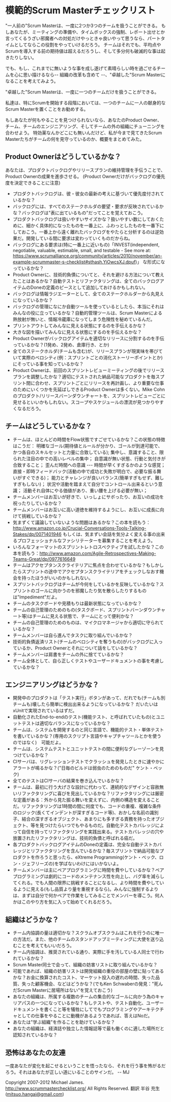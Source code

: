 # 模範的Scrum Masterチェックリスト

"一人前の"Scrum Masterは、一度に2つか3つのチームを扱うことができる。
もしあなたが、ミーティングの準備や、タイムボックスの強制、レポート出せとか言ってくるうざい邪魔者への対処だけやっときゃ良いやって思うなら、パートタイムとしてならこの役割をやっていけるだろう。
チームはそれでも、平均点やScrumを導入する前の期待値は超えるだろうし、そして多分何も破滅的な事は起きたりしない。

でも、もし、これまでに無いような事を成し遂げて素晴らしい時を過ごせるチームを心に思い描けるなら-- 組織の改革も含めて  --、"卓越した"Scrum Masterになることを考えてみよう。

"卓越した"Scrum Masterは、一度に一つのチームだけを扱うことができる。

私達は、特にScrumを開始する段階においては、一つのチームに一人の献身的なScrum Masterを置くことをお勧めする。

もしあなたが何もやることを見つけられないなら、あなたのProduct Owner、チーム、チームのエンジニアリング、そしてチームの外の組織にチューニングを合わせよう。
特効薬なんかどこにも無いんだけど、私が今まで見てきたScrum Masterたちがチームの何を見守っているのか、概要をまとめてみた。

## Product Ownerはどうしているかな？

あなたは、プロダクトバックログやリリースプランの維持管理を手伝うことで、Product Ownerの成果を進歩させる。
(Product Ownerだけがバックログの優先度を決定できることに注意)

* プロダクトバックログは、彼・彼女の最新の考えに基づいて優先度付されているかな？
* バックログには、すべてのステークホルダの要望・要求が反映されているかな？バックログは"表に出ているもの"だってことを覚えておこう。
* プロダクトバックログは扱いやすいサイズかな？扱いやすい数にしておくために、細かく具体的になったものを一番上に、ふわっとしたものを一番下にしておこう。一番上から遠く離れたバックログをやたらと分析するのは逆効果だ。開発している間に要求は変わっていくものだからね。
* バックログにある要求は(特に一番上に近いもの)「INVEST(independent, negotiable, valuable, estimable, small, and testable  - See more at: https://www.scrumalliance.org/community/articles/2010/november/an-example-scrummaster-s-checklist#sthash.YiOwcsXJ.dpuf)」 な形式になっているかな？
* Product Ownerに、技術的負債についてと、それを避ける方法について教えたことはあるかな？自動テストとリファクタリングは、全てのバックログアイテムのDoneの定義のピースとして追加しておけるかもしれない。
* バックログは情報ラジエーターとして、全てのステークホルダーから丸見えになっているかな？
* バックログの管理になにか自動ツールを使っているとしたら、本当にそれはみんなの役に立っているかな？自動的管理ツールは、Scrum Masterによる熱放射が無いと、情報冷蔵庫になってしまう危険性を秘めているんだ。
* プリントアウトしてみんなに見える状態にするのを手伝えるかな？
* 大きな図を描いてみんなに見える状態にするのを手伝えるかな？
* Product Ownerがバックログアイテムを適切なリリースに分割するのを手伝っているかな？(1発め、2発め、倉庫行き、とか)
* 全てのステークホルダ(チームも含む)が、リリースプランが現実味を帯びていて実際のベロシティ(例：スプリントごとの消化ストーリーポイントとか)にそっている事を知っているかな？
* Product Ownerは、前回のスプリントレビューミーティングの後でリリースプランを調整したかな？適切にテストされた納品可能なプロダクトを毎スプリント間に合わせ、スプリントごとにリリースを再計画し、より重要な仕事のためにいくつかを先延ばしできるProduct Ownerは多くない。Mike Cohnのプロダクト/リリースバーンダウンチャートを、スプリントレビューごとに見せるといいかもしれない。スコープやスケジュールの漂流が見つかりやすくなるだろう。

## チームはどうしているかな？
* チームは、ほとんどの時間をFlow状態ですごせているかな？この状態の特徴はこうだ：
明確なゴール(期待値とルールが分かり、ゴールが到達可能で、かつ各自のスキルセットと力量に合致している);
集中し、意識すること、限られた注目の中での高いレベルの集中；
自意識が無い状態、行動と気付きが合致すること；
歪んだ時間への意識 --- 時間が早くすぎるかのような感覚；
直接・即時フィードバック(活動の中で成功と失敗が明白で、必要な振る舞いがすぐできる)；
能力とチャレンジが良いバランス(簡単すぎもせず、難しすぎもしない)；
状況や活動を踏まえて自分でコントロール出来るという意識；
活動それ自体にやる価値があり、重い腰を上げる必要が無い；
* チームメンバーはお互いが好きで、いっしょにサボったり、お互いの成功を祝ったりしているかな？
* チームメンバーはお互いに高い道徳を維持するようにし、お互いに成長に向けて挑戦しているかな？
* 気まずくて議論していないような問題はあるかな？この本を読もう：http://www.amazon.co.jp/Crucial-Conversations-Tools-Talking-Stakes/dp/0071401946
もしくは、気まずい会話を気分よく変える事の出来るプロフェッショナルなファシリテーターを募集することを考えよう。
* いろんなフォーマットのスプリントレトロスペクティブを試したかな？この本を読もう：http://www.amazon.com/Agile-Retrospectives-Making-Teams-Great/dp/0977616649
* チームはアクセプタンスクライテリアに焦点を合わせているかな？もしかしたらスプリントの途中でアクセプタンスクライテリアをチェックしなおす機会を持ったほうがいいのかもしれない。
* スプリントバックログはチームが今何をしているかを反映しているかな？スプリントのゴールに向かうのを邪魔したり気を散らしたりするものは"Impediment"だよ。
* チームのタスクボードや見積もりは最新状態になっているかな？
* チームの自己管理のためのもの(タスクボード、スプリントバーンダウンチャート等)はチームに見える状態で、チームにとって便利かな？
* チームの自己管理のためのものは、マイクロマネージャから適切に守られているかな？
* チームメンバーは自ら進んでタスクに取り組んでいるかな？
* 技術的負債返済リスト(チームのベロシティを奪うもの)がバックログに入っているか、Product Ownerとそれについて話をしているかな？
* チームメンバーは肩書をチームの外に捨てているかな？
* チーム全体として、自ら正しくテストやユーザードキュメントの事を考慮しているかな？

## エンジニアリングはどうかな？
* 開発中のプロダクトは「テスト実行」ボタンがあって、だれでも(チームも別チームも)壊したら簡単に検出出来るようになっているかな？
だいたいはxUnitで実現されているはずだ。
* 自動化されたEnd-to-endのテスト(機能テスト、と呼ばれていたもの)とユニットテストは適切なバランスになっているかな？
* チームは、システムを開発するのと同じ言語で、機能的テスト・単体テストを書いているかな？(専用のスクリプト言語やキャプチャツールとかを使うのではなく)　可能だよ。
* チームは、システムテストとユニットテストの間に便利なグレーゾーンを見つけているかな？
* CIサーバは、リグレッションテストでクラッシュを発見したときに速やかにアラートが鳴るかな？("日毎のビルドは弱虫のためのものだ" ケント・ベック)
* 全てのテストはCIサーバの結果を巻き込んでいるかな？
* チームは、最初に行う大げさな設計に代わって、連続的なデザインと容赦無いリファクタリングに喜びを見出しているかな？リファクタリングには厳密な定義がある：外から見た振る舞いを変えずに、内側の構造を変えることだ。リファクタリングは1時間の間に何度でも、コードの重複、複雑な条件のロジック(長くてインデントが深すぎるコード等)、おかしな名前の識別子、結合の深すぎるオブジェクト、あまりにも多すぎる責務を持ったオブジェクト、等を見つけたらいつでもやるものだ。自動化テストカバレッジによって自信を持ってリファクタリングを実践出来る。テストカバレッジの穴や放置されたリファクタリングは、技術的負債と呼ばれる癌だ。
* 各プロダクトバックログアイテムのDoneの定義は、完全な自動テストカバレッジとリファクタリングを含んでいるかな？毎スプリントで納品可能なプロダクトを作ろうと思ったら、eXtreme Programming(ケント・ベック、ロン・ジェフリーズの)を学ばないわけにはいかないよ。
* チームメンバーは主にペアプログラミングに時間を費やしているかな？ペアプログラミングは劇的にコードのメンテナンス性を向上し、バグ率を減らしてくれる。でも人間の限界に挑戦することになるし、より時間を費やしているように見える(もし品質より量を重視するなら)。みんなに強制するよりは、まずは自分で何かペアで作業をしてみることでメンバーを導こう。何人かはこのやり方を気に入って始めてくれるだろう。

## 組織はどうかな？
* チーム内協調の量は適切かな？スクラムオブスクラムはこれを行うのに唯一の方法だ。また、他のチームのスタンドアップミーティングに大使を送り込むことを考えてもいいだろう。
* チーム内協調は、推奨されている通り、実際に手を汚している人同士で行われているかな？
* Scrum Master同士で会って、組織の妨害リストに取り組んでいるかな？
* 可能であれば、組織の妨害リストは開発組織の重役の部屋の壁に貼ってあるかな？お金に換算されたコスト、マーケット投入の遅れの時間、失った品質、失った顧客機会、などはどうかな？(でもKen Schwaberの発見："死んだScrum Masterに居場所はない"を覚えておこう)
* あなたの組織は、所属する複数のチームの集合的なゴールに向かう為のキャリアパスの一つになっているかな？もしテストや、テスト自動化、ユーザードキュメントを書くこと等を犠牲にしてでもプログラミングやアーキテクチャとしての仕事をやることに動機があるようであれば、答えはNoだ。
* あなたは"学ぶ組織"を作ることを助けているかな？
* あなたの組織は、経済誌や独立した情報誌等で最も働くのに適した場所だと認知されているかな？

## 恐怖はあなたの友達
一度あなたが変化を起こせるということを悟ったなら、それを行う事を怖がるだろう。それはあなたが正しい道にいることのサインだ。
-- MJ

Copyright 2007-2012 Michael James. http://www.scrummasterchecklist.org/  All Rights Reserved.
翻訳 半谷 充生(mitsuo.hangai@gmail.com)

